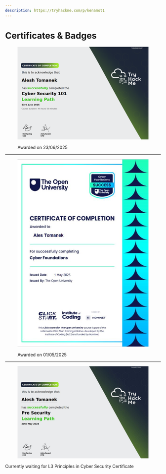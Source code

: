 ```yaml
---
description: https://tryhackme.com/p/kenamot1
---
```


# Certificates & Badges
<figure><img src="../.gitbook/assets/1.png" alt=""><figcaption><p>Awarded on 23/06/2025</p></figcaption></figure>

---

<figure><img src="../.gitbook/assets/cert.JPG" alt=""><figcaption><p>Awarded on 01/05/2025</p></figcaption></figure>

---

<figure><img src="../.gitbook/assets/Capture.JPG" alt=""><figcaption></figcaption></figure>

Currently waiting for L3 Principles in Cyber Security Certificate
